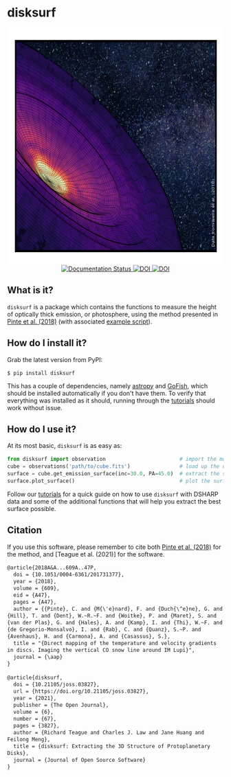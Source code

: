 # disksurf

<p align='center'>
  <img src="HD163296_zeroth.png" width="793" height="549">
  <br>
  <a href='https://disksurf.readthedocs.io/en/latest/?badge=latest'>
    <img src='https://readthedocs.org/projects/disksurf/badge/?version=latest' alt='Documentation Status' />
  </a>
  <a href='https://doi.org/10.21105/joss.03827'>
    <img src='https://joss.theoj.org/papers/10.21105/joss.03827/status.svg' alt='DOI'>
  </a>
  <a href="https://zenodo.org/badge/latestdoi/184391824">
    <img src="https://zenodo.org/badge/184391824.svg" alt="DOI">
  </a>
</p>

## What is it?

`disksurf` is a package which contains the functions to measure the height of optically thick emission, or photosphere, using the method presented in [Pinte et al. (2018)](https://ui.adsabs.harvard.edu/abs/2018A%26A...609A..47P/abstract) (with associated [example script](https://github.com/cpinte/CO_layers)).

## How do I install it?

Grab the latest version from PyPI:

```
$ pip install disksurf
```

This has a couple of dependencies, namely [astropy](https://github.com/astropy/astropy) and [GoFish](https://github.com/richteague/gofish), which should be installed automatically if you don't have them. To verify that everything was installed as it should, running through the [tutorials](https://disksurf.readthedocs.io/en/latest/tutorials/tutorial_1.html) should work without issue.

## How do I use it?

At its most basic, `disksurf` is as easy as:

```python
from disksurf import observation                        # import the module
cube = observations('path/to/cube.fits')                # load up the data
surface = cube.get_emission_surface(inc=30.0, PA=45.0)  # extract the surface
surface.plot_surface()                                  # plot the surface
```

Follow our [tutorials](https://disksurf.readthedocs.io/en/latest/tutorials/tutorial_1.html) for a quick guide on how to use `disksurf` with DSHARP data and some of the additional functions that will help you extract the best surface possible.

## Citation

If you use this software, please remember to cite both [Pinte et al. (2018)]() for the method, and [Teague et al. (2021)] for the software.

```
@article{2018A&A...609A..47P,
  doi = {10.1051/0004-6361/201731377},
  year = {2018},
  volume = {609},
  eid = {A47},
  pages = {A47},
  author = {{Pinte}, C. and {M{\'e}nard}, F. and {Duch{\^e}ne}, G. and {Hill}, T. and {Dent}, W.~R.~F. and {Woitke}, P. and {Maret}, S. and {van der Plas}, G. and {Hales}, A. and {Kamp}, I. and {Thi}, W.~F. and {de Gregorio-Monsalvo}, I. and {Rab}, C. and {Quanz}, S.~P. and {Avenhaus}, H. and {Carmona}, A. and {Casassus}, S.},
  title = "{Direct mapping of the temperature and velocity gradients in discs. Imaging the vertical CO snow line around IM Lupi}",
  journal = {\aap}
}

@article{disksurf,
  doi = {10.21105/joss.03827},
  url = {https://doi.org/10.21105/joss.03827},
  year = {2021},
  publisher = {The Open Journal},
  volume = {6},
  number = {67},
  pages = {3827},
  author = {Richard Teague and Charles J. Law and Jane Huang and Feilong Meng},
  title = {disksurf: Extracting the 3D Structure of Protoplanetary Disks},
  journal = {Journal of Open Source Software}
}
```

